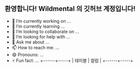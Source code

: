 ## 환영합니다! Wildmental 의 깃허브 계정입니다!
- 🔭 I’m currently working on ...
- 🌱 I’m currently learning ...
- 👯 I’m looking to collaborate on ...
- 🤔 I’m looking for help with ...
- 💬 Ask me about ...
- 📫 How to reach me: ...
- 😄 Pronouns: ...
- ⚡ Fun fact: ...
+------+-----+
| 테이블 | 컬럼 |
+------+-----+
